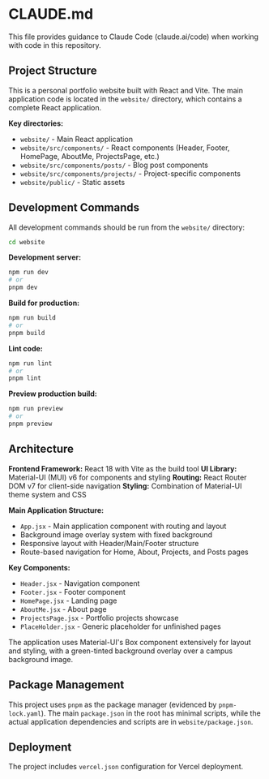# CLAUDE.md

This file provides guidance to Claude Code (claude.ai/code) when working with code in this repository.

## Project Structure

This is a personal portfolio website built with React and Vite. The main application code is located in the `website/` directory, which contains a complete React application.

**Key directories:**
- `website/` - Main React application
- `website/src/components/` - React components (Header, Footer, HomePage, AboutMe, ProjectsPage, etc.)
- `website/src/components/posts/` - Blog post components
- `website/src/components/projects/` - Project-specific components
- `website/public/` - Static assets

## Development Commands

All development commands should be run from the `website/` directory:

```bash
cd website
```

**Development server:**
```bash
npm run dev
# or
pnpm dev
```

**Build for production:**
```bash
npm run build
# or
pnpm build
```

**Lint code:**
```bash
npm run lint
# or
pnpm lint
```

**Preview production build:**
```bash
npm run preview
# or
pnpm preview
```

## Architecture

**Frontend Framework:** React 18 with Vite as the build tool
**UI Library:** Material-UI (MUI) v6 for components and styling
**Routing:** React Router DOM v7 for client-side navigation
**Styling:** Combination of Material-UI theme system and CSS

**Main Application Structure:**
- `App.jsx` - Main application component with routing and layout
- Background image overlay system with fixed background
- Responsive layout with Header/Main/Footer structure
- Route-based navigation for Home, About, Projects, and Posts pages

**Key Components:**
- `Header.jsx` - Navigation component
- `Footer.jsx` - Footer component  
- `HomePage.jsx` - Landing page
- `AboutMe.jsx` - About page
- `ProjectsPage.jsx` - Portfolio projects showcase
- `PlaceHolder.jsx` - Generic placeholder for unfinished pages

The application uses Material-UI's Box component extensively for layout and styling, with a green-tinted background overlay over a campus background image.

## Package Management

This project uses `pnpm` as the package manager (evidenced by `pnpm-lock.yaml`). The main `package.json` in the root has minimal scripts, while the actual application dependencies and scripts are in `website/package.json`.

## Deployment

The project includes `vercel.json` configuration for Vercel deployment.